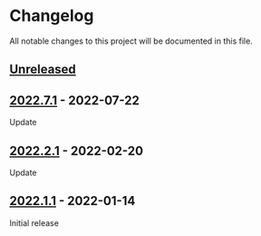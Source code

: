 # Changelog
All notable changes to this project will be documented in this file.

## [Unreleased]

## [2022.7.1] - 2022-07-22
Update

## [2022.2.1] - 2022-02-20
Update

## [2022.1.1] - 2022-01-14
Initial release


[Unreleased]: https://github.com/rgriebl/haiq/compare/v2022.7.1...HEAD
[2022.7.1]: https://github.com/rgriebl/haiq/releases/tag/v2022.7.1
[2022.2.1]: https://github.com/rgriebl/haiq/releases/tag/v2022.2.1
[2022.1.1]: https://github.com/rgriebl/haiq/releases/tag/v2022.1.1
